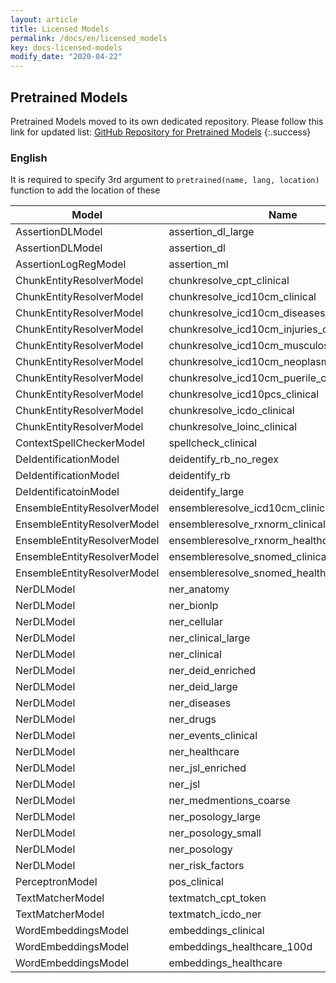 ```yaml
---
layout: article
title: Licensed Models
permalink: /docs/en/licensed_models
key: docs-licensed-models
modify_date: "2020-04-22"
---
```


## Pretrained Models

Pretrained Models moved to its own dedicated repository.
Please follow this link for updated list:
[GitHub Repository for Pretrained Models](https://github.com/JohnSnowLabs/spark-nlp-models#licensed-enterprise)
{:.success}

### English

It is required to specify 3rd argument to `pretrained(name, lang, location)` function to add the location of these

| Model                         | Name                                            | Build   | Download                                                                                                                                                                                      |
|-------------------------------|-------------------------------------------------|---------|-----------------------------------------------------------------------------------------------------------------------------------------------------------------------------------------------|
|  AssertionDLModel             |  assertion_dl_large                             |  2.5.0  | [:floppy_disk:](https://s3.console.aws.amazon.com/s3/object/auxdata.johnsnowlabs.com/clinical/models/assertion_dl_large_en_2.5.0_2.4_1590022282256.zip 'Download')                            |
|  AssertionDLModel             |  assertion_dl                                   |  2.4.0  | [:floppy_disk:](https://s3.console.aws.amazon.com/s3/object/auxdata.johnsnowlabs.com/clinical/models/assertion_dl_en_2.4.0_2.4_1580237286004.zip 'Download')                                  |
|  AssertionLogRegModel         |  assertion_ml                                   |  2.4.0  | [:floppy_disk:](https://s3.console.aws.amazon.com/s3/object/auxdata.johnsnowlabs.com/clinical/models/assertion_ml_en_2.4.0_2.4_1580237286004.zip 'Download')                                  |
|  ChunkEntityResolverModel     |  chunkresolve_cpt_clinical                      |  2.4.5  | [:floppy_disk:](https://s3.console.aws.amazon.com/s3/object/auxdata.johnsnowlabs.com/clinical/models/chunkresolve_cpt_clinical_en_2.4.5_2.4_1587491373378.zip 'Download')                     |
|  ChunkEntityResolverModel     |  chunkresolve_icd10cm_clinical                  |  2.4.5  | [:floppy_disk:](https://s3.console.aws.amazon.com/s3/object/auxdata.johnsnowlabs.com/clinical/models/chunkresolve_icd10cm_clinical_en_2.4.5_2.4_1587491222166.zip 'Download')                 |
|  ChunkEntityResolverModel     |  chunkresolve_icd10cm_diseases_clinical         |  2.4.5  | [:floppy_disk:](https://s3.console.aws.amazon.com/s3/object/auxdata.johnsnowlabs.com/clinical/models/chunkresolve_icd10cm_diseases_clinical_en_2.4.5_2.4_1588105984876.zip 'Download')        |
|  ChunkEntityResolverModel     |  chunkresolve_icd10cm_injuries_clinical         |  2.4.5  | [:floppy_disk:](https://s3.console.aws.amazon.com/s3/object/auxdata.johnsnowlabs.com/clinical/models/chunkresolve_icd10cm_injuries_clinical_en_2.4.5_2.4_1588103825347.zip 'Download')        |
|  ChunkEntityResolverModel     |  chunkresolve_icd10cm_musculoskeletal_clinical  |  2.4.5  | [:floppy_disk:](https://s3.console.aws.amazon.com/s3/object/auxdata.johnsnowlabs.com/clinical/models/chunkresolve_icd10cm_musculoskeletal_clinical_en_2.4.5_2.4_1588103998999.zip 'Download') |
|  ChunkEntityResolverModel     |  chunkresolve_icd10cm_neoplasms_clinical        |  2.4.5  | [:floppy_disk:](https://s3.console.aws.amazon.com/s3/object/auxdata.johnsnowlabs.com/clinical/models/chunkresolve_icd10cm_neoplasms_clinical_en_2.4.5_2.4_1588108205630.zip 'Download')       |
|  ChunkEntityResolverModel     |  chunkresolve_icd10cm_puerile_clinical          |  2.4.5  | [:floppy_disk:](https://s3.console.aws.amazon.com/s3/object/auxdata.johnsnowlabs.com/clinical/models/chunkresolve_icd10cm_puerile_clinical_en_2.4.5_2.4_1588103916781.zip 'Download')         |
|  ChunkEntityResolverModel     |  chunkresolve_icd10pcs_clinical                 |  2.4.5  | [:floppy_disk:](https://s3.console.aws.amazon.com/s3/object/auxdata.johnsnowlabs.com/clinical/models/chunkresolve_icd10pcs_clinical_en_2.4.5_2.4_1587491320087.zip 'Download')                |
|  ChunkEntityResolverModel     |  chunkresolve_icdo_clinical                     |  2.4.5  | [:floppy_disk:](https://s3.console.aws.amazon.com/s3/object/auxdata.johnsnowlabs.com/clinical/models/chunkresolve_icdo_clinical_en_2.4.5_2.4_1587491354644.zip 'Download')                    |
|  ChunkEntityResolverModel     |  chunkresolve_loinc_clinical                    |  2.5.0  | [:floppy_disk:](https://s3.console.aws.amazon.com/s3/object/auxdata.johnsnowlabs.com/clinical/models/chunkresolve_loinc_clinical_en_2.5.0_2.4_1589599195201.zip 'Download')                   |
|  ContextSpellCheckerModel     |  spellcheck_clinical                            |  2.4.2  | [:floppy_disk:](https://s3.console.aws.amazon.com/s3/object/auxdata.johnsnowlabs.com/clinical/models/spellcheck_clinical_en_2.4.2_2.4_1587146727460.zip 'Download')                           |
|  DeIdentificationModel        |  deidentify_rb_no_regex                         |  2.5.0  | [:floppy_disk:](https://s3.console.aws.amazon.com/s3/object/auxdata.johnsnowlabs.com/clinical/models/deidentify_rb_no_regex_en_2.5.0_2.4_1589924063833.zip 'Download')                        |
|  DeIdentificationModel        |  deidentify_rb                                  |  2.0.2  | [:floppy_disk:](https://s3.console.aws.amazon.com/s3/object/auxdata.johnsnowlabs.com/clinical/models/deidentify_rb_en_2.0.2_2.4_1559672122511.zip 'Download')                                 |
|  DeIdentificatoinModel        |  deidentify_large                               |  2.5.0  | [:floppy_disk:](https://s3.console.aws.amazon.com/s3/object/auxdata.johnsnowlabs.com/clinical/models/deidentify_large_en_2.5.0_2.4_1590091237648.zip 'Download')                              |
|  EnsembleEntityResolverModel  |  ensembleresolve_icd10cm_clinical               |  2.4.7  | [:floppy_disk:](https://s3.console.aws.amazon.com/s3/object/auxdata.johnsnowlabs.com/clinical/models/ensembleresolve_icd10cm_clinical_en_2.4.7_2.4_1587845517639.zip 'Download')              |
|  EnsembleEntityResolverModel  |  ensembleresolve_rxnorm_clinical                |  2.4.5  | [:floppy_disk:](https://s3.console.aws.amazon.com/s3/object/auxdata.johnsnowlabs.com/clinical/models/ensembleresolve_rxnorm_clinical_en_2.4.5_2.4_1587300549721.zip 'Download')               |
|  EnsembleEntityResolverModel  |  ensembleresolve_rxnorm_healthcare              |  2.4.5  | [:floppy_disk:](https://s3.console.aws.amazon.com/s3/object/auxdata.johnsnowlabs.com/clinical/models/ensembleresolve_rxnorm_healthcare_en_2.4.5_2.4_1587302681254.zip 'Download')             |
|  EnsembleEntityResolverModel  |  ensembleresolve_snomed_clinical                |  2.4.5  | [:floppy_disk:](https://s3.console.aws.amazon.com/s3/object/auxdata.johnsnowlabs.com/clinical/models/ensembleresolve_snomed_clinical_en_2.4.5_2.4_1587296548545.zip 'Download')               |
|  EnsembleEntityResolverModel  |  ensembleresolve_snomed_healthcare              |  2.4.5  | [:floppy_disk:](https://s3.console.aws.amazon.com/s3/object/auxdata.johnsnowlabs.com/clinical/models/ensembleresolve_snomed_healthcare_en_2.4.5_2.4_1587298549235.zip 'Download')             |
|  NerDLModel                   |  ner_anatomy                                    |  2.4.2  | [:floppy_disk:](https://s3.console.aws.amazon.com/s3/object/auxdata.johnsnowlabs.com/clinical/models/ner_anatomy_en_2.4.2_2.4_1587513307751.zip 'Download')                                   |
|  NerDLModel                   |  ner_bionlp                                     |  2.4.0  | [:floppy_disk:](https://s3.console.aws.amazon.com/s3/object/auxdata.johnsnowlabs.com/clinical/models/ner_bionlp_en_2.4.0_2.4_1580237286004.zip 'Download')                                    |
|  NerDLModel                   |  ner_cellular                                   |  2.4.2  | [:floppy_disk:](https://s3.console.aws.amazon.com/s3/object/auxdata.johnsnowlabs.com/clinical/models/ner_cellular_en_2.4.2_2.4_1587513308751.zip 'Download')                                  |
|  NerDLModel                   |  ner_clinical_large                             |  2.5.0  | [:floppy_disk:](https://s3.console.aws.amazon.com/s3/object/auxdata.johnsnowlabs.com/clinical/models/ner_clinical_large_en_2.5.0_2.4_1590021302624.zip 'Download')                            |
|  NerDLModel                   |  ner_clinical                                   |  2.4.0  | [:floppy_disk:](https://s3.console.aws.amazon.com/s3/object/auxdata.johnsnowlabs.com/clinical/models/ner_clinical_en_2.4.0_2.4_1580237286004.zip 'Download')                                  |
|  NerDLModel                   |  ner_deid_enriched                              |  2.4.2  | [:floppy_disk:](https://s3.console.aws.amazon.com/s3/object/auxdata.johnsnowlabs.com/clinical/models/ner_deid_enriched_en_2.4.2_2.4_1587513306751.zip 'Download')                             |
|  NerDLModel                   |  ner_deid_large                                 |  2.4.2  | [:floppy_disk:](https://s3.console.aws.amazon.com/s3/object/auxdata.johnsnowlabs.com/clinical/models/ner_deid_large_en_2.4.2_2.4_1587513305751.zip 'Download')                                |
|  NerDLModel                   |  ner_diseases                                   |  2.4.4  | [:floppy_disk:](https://s3.console.aws.amazon.com/s3/object/auxdata.johnsnowlabs.com/clinical/models/ner_diseases_en_2.4.4_2.4_1584452534235.zip 'Download')                                  |
|  NerDLModel                   |  ner_drugs                                      |  2.4.4  | [:floppy_disk:](https://s3.console.aws.amazon.com/s3/object/auxdata.johnsnowlabs.com/clinical/models/ner_drugs_en_2.4.4_2.4_1584452534235.zip 'Download')                                     |
|  NerDLModel                   |  ner_events_clinical                            |  2.5.0  | [:floppy_disk:](https://s3.console.aws.amazon.com/s3/object/auxdata.johnsnowlabs.com/clinical/models/ner_events_clinical_en_2.5.0_2.4_1590021303624.zip 'Download')                           |
|  NerDLModel                   |  ner_healthcare                                 |  2.4.4  | [:floppy_disk:](https://s3.console.aws.amazon.com/s3/object/auxdata.johnsnowlabs.com/clinical/models/ner_healthcare_en_2.4.4_2.4_1585188313964.zip 'Download')                                |
|  NerDLModel                   |  ner_jsl_enriched                               |  2.4.2  | [:floppy_disk:](https://s3.console.aws.amazon.com/s3/object/auxdata.johnsnowlabs.com/clinical/models/ner_jsl_enriched_en_2.4.2_2.4_1587513303751.zip 'Download')                              |
|  NerDLModel                   |  ner_jsl                                        |  2.4.2  | [:floppy_disk:](https://s3.console.aws.amazon.com/s3/object/auxdata.johnsnowlabs.com/clinical/models/ner_jsl_en_2.4.2_2.4_1587513304751.zip 'Download')                                       |
|  NerDLModel                   |  ner_medmentions_coarse                         |  2.5.0  | [:floppy_disk:](https://s3.console.aws.amazon.com/s3/object/auxdata.johnsnowlabs.com/clinical/models/ner_medmentions_coarse_en_2.5.0_2.4_1590265407598.zip 'Download')                        |
|  NerDLModel                   |  ner_posology_large                             |  2.4.2  | [:floppy_disk:](https://s3.console.aws.amazon.com/s3/object/auxdata.johnsnowlabs.com/clinical/models/ner_posology_large_en_2.4.2_2.4_1587513302751.zip 'Download')                            |
|  NerDLModel                   |  ner_posology_small                             |  2.4.2  | [:floppy_disk:](https://s3.console.aws.amazon.com/s3/object/auxdata.johnsnowlabs.com/clinical/models/ner_posology_small_en_2.4.2_2.4_1587513301751.zip 'Download')                            |
|  NerDLModel                   |  ner_posology                                   |  2.4.4  | [:floppy_disk:](https://s3.console.aws.amazon.com/s3/object/auxdata.johnsnowlabs.com/clinical/models/ner_posology_en_2.4.4_2.4_1584452534235.zip 'Download')                                  |
|  NerDLModel                   |  ner_risk_factors                               |  2.4.2  | [:floppy_disk:](https://s3.console.aws.amazon.com/s3/object/auxdata.johnsnowlabs.com/clinical/models/ner_risk_factors_en_2.4.2_2.4_1587513300751.zip 'Download')                              |
|  PerceptronModel              |  pos_clinical                                   |  2.0.2  | [:floppy_disk:](https://s3.console.aws.amazon.com/s3/object/auxdata.johnsnowlabs.com/clinical/models/pos_clinical_en_2.0.2_2.4_1556660550177.zip 'Download')                                  |
|  TextMatcherModel             |  textmatch_cpt_token                            |  2.4.5  | [:floppy_disk:](https://s3.console.aws.amazon.com/s3/object/auxdata.johnsnowlabs.com/clinical/models/textmatch_cpt_token_en_2.4.5_2.4_1587495106014.zip 'Download')                           |
|  TextMatcherModel             |  textmatch_icdo_ner                             |  2.4.5  | [:floppy_disk:](https://s3.console.aws.amazon.com/s3/object/auxdata.johnsnowlabs.com/clinical/models/textmatch_icdo_ner_en_2.4.5_2.4_1587495006987.zip 'Download')                            |
|  WordEmbeddingsModel          |  embeddings_clinical                            |  2.4.0  | [:floppy_disk:](https://s3.console.aws.amazon.com/s3/object/auxdata.johnsnowlabs.com/clinical/models/embeddings_clinical_en_2.4.0_2.4_1580237286004.zip 'Download')                           |
|  WordEmbeddingsModel          |  embeddings_healthcare_100d                     |  2.5.0  | [:floppy_disk:](https://s3.console.aws.amazon.com/s3/object/auxdata.johnsnowlabs.com/clinical/models/embeddings_healthcare_100d_en_2.5.0_2.4_1590794626292.zip 'Download')                    |
|  WordEmbeddingsModel          |  embeddings_healthcare                          |  2.4.4  | [:floppy_disk:](https://s3.console.aws.amazon.com/s3/object/auxdata.johnsnowlabs.com/clinical/models/embeddings_healthcare_en_2.4.4_2.4_1585188313964.zip 'Download')                         |
